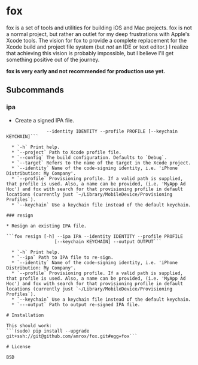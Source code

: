 fox
===

fox is a set of tools and utilities for building iOS and Mac projects. fox is not a normal project, but rather an outlet for my deep frustrations with Apple's Xcode tools. The vision for fox to provide a complete replacement for the Xcode build and project file system (but *not* an IDE or text editor.) I realize that achieving this vision is probably impossible, but I believe I'll get something positive out of the journey.
 
**fox is very early and not recommended for production use yet.**

## Subcommands

### ipa

  * Create a signed IPA file.
 
  ```fox ipa [-h] [--project PROJECT] --target TARGET [--config CONFIG]
                 --identity IDENTITY --profile PROFILE [--keychain KEYCHAIN]```

	* `-h` Print help.
	* `--project` Path to Xcode profile file.
	* `--config` The build configuration. Defaults to `Debug`.
    * `--target` Refers to the name of the target in the Xcode project.
    * `--identity` Name of the code-signing identity, i.e. 'iPhone Distribution: My Company'.
    * `--profile` Provisioning profile. If a valid path is supplied, that profile is used. Also, a name can be provided, (i.e. 'MyApp Ad Hoc') and fox with search for that provisioning profile in default locations (currently just `~/Library/MobileDevice/Provisioning Profiles`).
    * `--keychain` Use a keychain file instead of the default keychain.

### resign

  * Resign an existing IPA file.
  
  ```fox resign [-h] --ipa IPA --identity IDENTITY --profile PROFILE
                    [--keychain KEYCHAIN] --output OUTPUT```
                   
    * `-h` Print help.
    * `--ipa` Path to IPA file to re-sign.
    * `--identity` Name of the code-signing identity, i.e. 'iPhone Distribution: My Company'.
    * `--profile` Provisioning profile. If a valid path is supplied, that profile is used. Also, a name can be provided, (i.e. 'MyApp Ad Hoc') and fox with search for that provisioning profile in default locations (currently just `~/Library/MobileDevice/Provisioning Profiles`).
    * `--keychain` Use a keychain file instead of the default keychain.
    * `---output` Path to output re-signed IPA file.
                   
# Installation

  This should work:
  ```(sudo) pip install --upgrade git+ssh://git@github.com/amrox/fox.git#egg=fox```

# License

BSD
